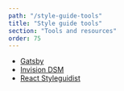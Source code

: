 ```yaml
---
path: "/style-guide-tools"
title: "Style guide tools"
section: "Tools and resources"
order: 75
---
```


- [Gatsby](https://www.gatsbyjs.org/)
- [Invision DSM](https://www.invisionapp.com/design-system-manager)
- [React Styleguidist](https://react-styleguidist.js.org/)
